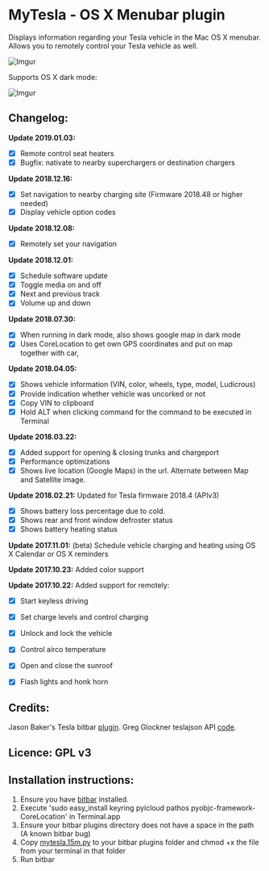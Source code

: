 
# MyTesla - OS X Menubar plugin

Displays information regarding your Tesla vehicle in the Mac OS X menubar. Allows you to remotely control your Tesla vehicle as well.

![Imgur](https://i.imgur.com/EafJBW9.jpg)

Supports OS X dark mode:

![Imgur](https://i.imgur.com/740jhtw.jpg)


## Changelog: 

**Update 2019.01.03:**
- [X] Remote control seat heaters 
- [X] Bugfix: nativate to nearby superchargers or destination chargers

**Update 2018.12.16:** 
- [X] Set navigation to nearby charging site (Firmware 2018.48 or higher needed)
- [X] Display vehicle option codes

**Update 2018.12.08:** 
- [X] Remotely set your navigation

**Update 2018.12.01:** 
- [X] Schedule software update 
- [X] Toggle media on and off
- [X] Next and previous track 
- [X] Volume up and down

**Update 2018.07.30:** 
- [X] When running in dark mode, also shows google map in dark mode
- [X] Uses CoreLocation to get own GPS coordinates and put on map together with car, 

**Update 2018.04.05:** 
- [X] Shows vehicle information (VIN, color, wheels, type, model, Ludicrous) 
- [X] Provide indication whether vehicle was uncorked or not
- [X] Copy VIN to clipboard
- [X] Hold ALT when clicking command for the command to be executed in Terminal

**Update 2018.03.22:** 
- [X] Added support for opening & closing trunks and chargeport
- [X] Performance optimizations
- [X] Shows live location (Google Maps) in the url. Alternate between Map and Satellite image.

**Update 2018.02.21:** Updated for Tesla firmware 2018.4 (APIv3) 
- [X] Shows battery loss percentage due to cold. 
- [X] Shows rear and front window defroster status 
- [X] Shows battery heating status

**Update 2017.11.01:** (beta) Schedule vehicle charging and heating using OS X Calendar or OS X reminders

**Update 2017.10.23:** Added color support

**Update 2017.10.22:** Added support for remotely: 
- [X] Start keyless driving
- [X] Set charge levels and control charging
- [X] Unlock and lock the vehicle
- [X] Control airco temperature
- [X] Open and close the sunroof
- [X] Flash lights and honk horn



## Credits: 

Jason Baker's Tesla bitbar [plugin](https://github.com/therippa/tesla-bitbar/).
Greg Glockner teslajson API [code](https://github.com/gglockner/teslajson/).

## Licence: GPL v3

## Installation instructions: 

1. Ensure you have [bitbar](https://github.com/matryer/bitbar/releases/latest) installed.
2. Execute 'sudo easy_install keyring pyicloud pathos pyobjc-framework-CoreLocation' in Terminal.app
3. Ensure your bitbar plugins directory does not have a space in the path (A known bitbar bug)
4. Copy [mytesla.15m.py](mytesla.15m.py) to your bitbar plugins folder and chmod +x the file from your terminal in that folder
5. Run bitbar

